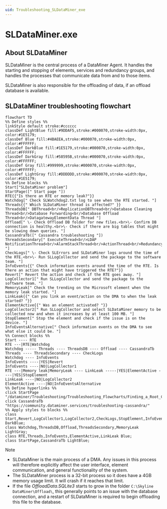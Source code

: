 ```yaml
---
uid: Troubleshooting_SLDataMiner_exe
---
```


# SLDataMiner.exe

## About SLDataMiner

SLDataMiner is the central process of a DataMiner Agent. It handles the starting and stopping of elements, services and redundancy groups, and handles the processes that communicate data from and to those items.

SLDataMiner is also responsible for the offloading of data, if an offload database is available.

## SLDataMiner troubleshooting flowchart

```mermaid
flowchart TD
%% Define styles %%
linkStyle default stroke:#cccccc
classDef LightBlue fill:#9DDAF5,stroke:#000070,stroke-width:0px, color:#1E5179;
classDef Blue fill:#4BAEEA,stroke:#000070,stroke-width:0px, color:#FFFFFF;
classDef DarkBlue fill:#1E5179,stroke:#000070,stroke-width:0px, color:#FFFFFF;
classDef DarkGray fill:#58595B,stroke:#000070,stroke-width:0px, color:#FFFFFF;
classDef Gray fill:#999999,stroke:#000070,stroke-width:0px, color:#FFFFFF;
classDef LightGray fill:#DDDDDD,stroke:#000070,stroke-width:0px, color:#1E5179;
%% Define blocks %%
Start["SLDataMiner problem"]
StartPage([" Start page "])
RTE{{"Is there an RTE or memory leak?"}}
Watchdog[" Check SLWatchdog2.txt log to see when the RTE started. "]
Threads{{" Which SLDataMiner thread is affected?" }}
ThreadsDB[" DBThread<br/>ReplicationDBThread<br/>Database Cleaning Thread<br/>Database Forwarding<br/>Database Offload Thread<br/>DatagatewayElementData Thread "]
Offload[" \- Check Offload DB folder for new files.<br>\- Confirm DB connection is healthy.<br>\- Check if there are big tables that might be slowing down queries. "]
CassandraTb([" Cassandra troubleshooting "])
ThreadsSecondary[" ExecuteThread<br/>LDAP NotificationThread<br/>AlarmStackThread<br/>ActionThread<br/>RedundancyThread "]
CheckLogs[" \- Check SLErrors and SLDataMiner logs around the time of the RTE.<br>\- Run SLLogCollector and send the package to the software team. "]
InfoEvents{{" Check information events around the time of the RTE. Is there an action that might have triggered the RTE?"}}
Revert[" Revert the action and check if the RTE goes away. "]
LogCollector1[" Run SLLogCollector and send the package to the software team. "]
MemoryLeak[" Check the trending on the Microsoft element when the memory leak started. "]
LinkLeak{{" Can you link an event/action on the DMA to when the leak started? "}}
ElementActive{{" Was an element activated? "}}
LogCollector2[" Run SLLogCollector and select SLDataMiner memory to be collected now and when it increases by at least 100 MB. "]
StopElement[" Stop the element and check if the issue is on the device. "]
InfoEventsAlternative[" Check information events on the DMA to see what else it could be. "]
%% Connect blocks %%
Start ---- RTE
RTE ---|RTE|Watchdog
Watchdog ----- Threads ---- ThreadsDB ---- Offload ---- CassandraTb
Threads ---- ThreadsSecondary ---- CheckLogs
Watchdog ---- InfoEvents
InfoEvents ----|YES|Revert
InfoEvents ----|NO|LogCollector1
RTE ---|Memory leak|MemoryLeak ---- LinkLeak -----|YES|ElementActive ----|YES|StopElement
LinkLeak ----|NO|LogCollector2
ElementActive ----|NO|InfoEventsAlternative
%% Define hyperlinks %%
click StartPage "/dataminer/Troubleshooting/Troubleshooting_Flowcharts/Finding_a_Root_Cause.html"
click CassandraTb "https://community.dataminer.services/troubleshooting-cassandra/"
%% Apply styles to blocks %%
class Start,Revert,LogCollector1,LogCollector2,CheckLogs,StopElement,InfoEventsAlternative DarkBlue; 
class Watchdog,ThreadsDB,Offload,ThreadsSecondary,MemoryLeak LightGray;
class RTE,Threads,InfoEvents,ElementActive,LinkLeak Blue;
class StartPage,CassandraTb LightBlue;
```

> [!NOTE]
>
> - SLDataMiner is the main process of a DMA. Any issues in this process will therefore explicitly affect the user interface, element communication, and general functionality of the system.
> - The SLDataMiner process is a 32-bit process so it does have a 4GB memory usage limit. It will crash if it reaches that limit.
> - If the file *OffloadData.SQLite3* starts to grow in the folder `C:\Skyline DataMiner\Offload\`, this generally points to an issue with the database connection, and a restart of SLDataMiner is required to begin offloading this file to the database.

